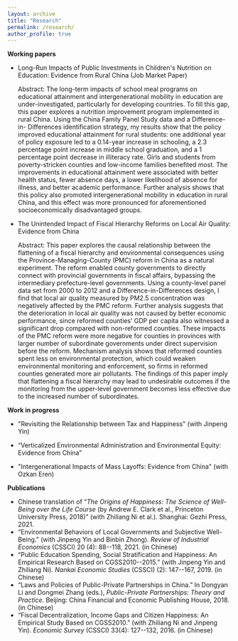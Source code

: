 ```yaml
---
layout: archive
title: "Research"
permalink: /research/
author_profile: true
---
```


**Working papers**

* Long-Run Impacts of Public Investments in Children's Nutrition on Education: Evidence from Rural China (Job Market Paper)

  Abstract: The long-term impacts of school meal programs on educational attainment and intergenerational mobility in education are under-investigated, particularly for developing countries. To fill this gap, this paper explores a nutrition improvement program implemented in rural China. Using the China Family Panel Study data and a Difference-in- Differences identification strategy, my results show that the policy improved educational attainment for rural students: one additional year of policy exposure led to a 0.14-year increase in schooling, a 2.3 percentage point increase in middle school graduation, and a 1 percentage point decrease in illiteracy rate. Girls and students from poverty-stricken counties and low-income families benefited most. The improvements in educational attainment were associated with better health status, fewer absence days, a lower likelihood of absence for illness, and better academic performance. Further analysis shows that this policy also promoted intergenerational mobility in education in rural China, and this effect was more pronounced for aforementioned socioeconomically disadvantaged groups. 

* The Unintended Impact of Fiscal Hierarchy Reforms on Local Air Quality: Evidence from China
  
  Abstract: This paper explores the causal relationship between the flattening of a fiscal hierarchy and environmental consequences using the Province-Managing-County (PMC) reform in China as a natural experiment. The reform enabled county governments to directly connect with provincial governments in fiscal affairs, bypassing the intermediary prefecture-level governments. Using a county-level panel data set from 2000 to 2012 and a Difference-in-Differences design, I find that local air quality measured by PM2.5 concentration was negatively affected by the PMC reform. Further analysis suggests that the deterioration in local air quality was not caused by better economic performance, since reformed counties’ GDP per capita also witnessed a significant drop compared with non-reformed counties. These impacts of the PMC reform were more negative for counties in provinces with larger number of subordinate governments under direct supervision before the reform. Mechanism analysis shows that reformed counties spent less on environmental protection, which could weaken environmental monitoring and enforcement, so firms in reformed counties generated more air pollutants. The findings of this paper imply that flattening a fiscal hierarchy may lead to undesirable outcomes if the monitoring from the upper-level government becomes less effective due to the increased number of subordinates.
  
  
**Work in progress**

* "Revisiting the Relationship between Tax and Happiness" (with Jinpeng Yin)

* “Verticalized Environmental Administration and Environmental Equity: Evidence from China”

* "Intergenerational Impacts of Mass Layoffs: Evidence from China" (with Ozkan Eren)



**Publications**

  * Chinese translation of “_The Origins of Happiness: The Science of Well-Being over the Life Course_ (by Andrew E. Clark et al., Princeton University Press, 2018)” (with Zhiliang Ni et al.). Shanghai: Gezhi Press, 2021.
  * “Environmental Behaviors of Local Governments and Subjective Well-Being.” (with Jinpeng Yin and Binbin Zhong). _Review of Industrial Economics_ (CSSCI) 20 (4): 88--118, 2021. (in Chinese)
  * “Public Education Spending, Social Stratification and Happiness: An Empirical Research Based on CGSS2010--2015.” (with Jinpeng Yin and Zhiliang Ni). _Nankai Economic Studies_ (CSSCI) (2): 147--167, 2019. (in Chinese)
  * “Laws and Policies of Public-Private Partnerships in China.” In Dongyan Li and Dongmei Zhang (eds.), _Public-Private Partnerships: Theory and Practice._ Beijing: China Financial and Economic Publishing House, 2018. (in Chinese)
  * “Fiscal Decentralization, Income Gaps and Citizen Happiness: An Empirical Study Based on CGSS2010.” (with Zhiliang Ni and Jinpeng Yin). _Economic Survey_ (CSSCI) 33(4): 127--132, 2016. (in Chinese)
  

